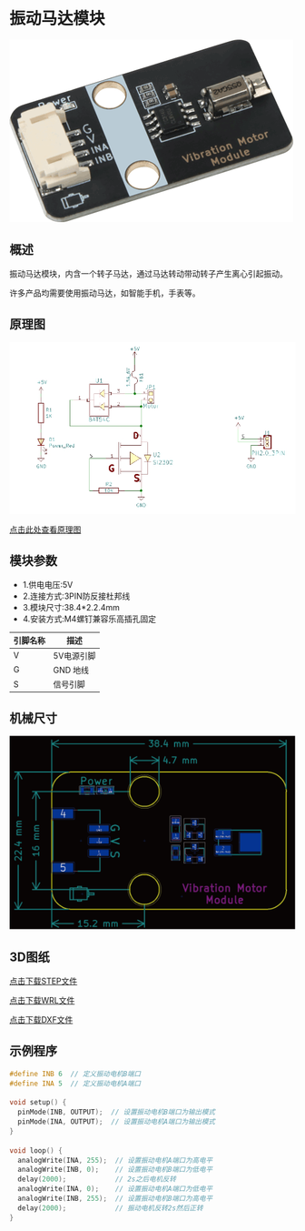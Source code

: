 # 振动马达模块

![1](picture/1.png)

## 概述

振动马达模块，内含一个转子马达，通过马达转动带动转子产生离心引起振动。

许多产品均需要使用振动马达，如智能手机，手表等。

## 原理图

![2](picture/2.png)

<a href="zh-cn/ph2.0_sensors/actuators/8002a_amp_speaker/Vibration_Motor_Module.pdf" target="_blank">点击此处查看原理图</a>

## 模块参数

* 1.供电电压:5V
* 2.连接方式:3PIN防反接杜邦线
* 3.模块尺寸:38.4*2.2.4mm
* 4.安装方式:M4螺钉兼容乐高插孔固定

| 引脚名称 | 描述       |
| -------- | ---------- |
| V        | 5V电源引脚 |
| G        | GND 地线   |
| S        | 信号引脚   |

## 机械尺寸

![3](picture/3.png)


## 3D图纸
<a href="zh-cn/ph2.0_sensors/actuators/vibrationMotorModule/Drawing/Vibration_Motor_Module.step" download>点击下载STEP文件</a>

<a href="zh-cn/ph2.0_sensors/actuators/vibrationMotorModule/Drawing/Vibration_Motor_Module.wrl" download>点击下载WRL文件</a>

<a href="zh-cn/ph2.0_sensors/actuators/vibrationMotorModule/Drawing/Vibration_Motor_Module.dxf" download>点击下载DXF文件</a>


## 示例程序

```c
#define INB 6  // 定义振动电机B端口
#define INA 5  // 定义振动电机A端口

void setup() {
  pinMode(INB, OUTPUT);  // 设置振动电机B端口为输出模式
  pinMode(INA, OUTPUT);  // 设置振动电机A端口为输出模式
}

void loop() {
  analogWrite(INA, 255);  // 设置振动电机A端口为高电平
  analogWrite(INB, 0);    // 设置振动电机B端口为低电平
  delay(2000);            // 2s之后电机反转
  analogWrite(INA, 0);    // 设置振动电机A端口为低电平
  analogWrite(INB, 255);  // 设置振动电机B端口为高电平
  delay(2000);            // 振动电机反转2s然后正转
}
```
